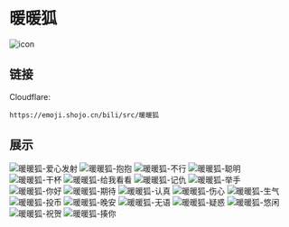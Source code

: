 # 暖暖狐
![icon](https://emoji.shojo.cn/bili/src/暖暖狐/icon.png)
## 链接
Cloudflare:
```
https://emoji.shojo.cn/bili/src/暖暖狐
```
## 展示
![暖暖狐-爱心发射](https://emoji.shojo.cn/bili/src/暖暖狐/暖暖狐-爱心发射.png)
![暖暖狐-抱抱](https://emoji.shojo.cn/bili/src/暖暖狐/暖暖狐-抱抱.png)
![暖暖狐-不行](https://emoji.shojo.cn/bili/src/暖暖狐/暖暖狐-不行.png)
![暖暖狐-聪明](https://emoji.shojo.cn/bili/src/暖暖狐/暖暖狐-聪明.png)
![暖暖狐-干杯](https://emoji.shojo.cn/bili/src/暖暖狐/暖暖狐-干杯.png)
![暖暖狐-给我看看](https://emoji.shojo.cn/bili/src/暖暖狐/暖暖狐-给我看看.png)
![暖暖狐-记仇](https://emoji.shojo.cn/bili/src/暖暖狐/暖暖狐-记仇.png)
![暖暖狐-举手](https://emoji.shojo.cn/bili/src/暖暖狐/暖暖狐-举手.png)
![暖暖狐-你好](https://emoji.shojo.cn/bili/src/暖暖狐/暖暖狐-你好.png)
![暖暖狐-期待](https://emoji.shojo.cn/bili/src/暖暖狐/暖暖狐-期待.png)
![暖暖狐-认真](https://emoji.shojo.cn/bili/src/暖暖狐/暖暖狐-认真.png)
![暖暖狐-伤心](https://emoji.shojo.cn/bili/src/暖暖狐/暖暖狐-伤心.png)
![暖暖狐-生气](https://emoji.shojo.cn/bili/src/暖暖狐/暖暖狐-生气.png)
![暖暖狐-投币](https://emoji.shojo.cn/bili/src/暖暖狐/暖暖狐-投币.png)
![暖暖狐-晚安](https://emoji.shojo.cn/bili/src/暖暖狐/暖暖狐-晚安.png)
![暖暖狐-无语](https://emoji.shojo.cn/bili/src/暖暖狐/暖暖狐-无语.png)
![暖暖狐-疑惑](https://emoji.shojo.cn/bili/src/暖暖狐/暖暖狐-疑惑.png)
![暖暖狐-悠闲](https://emoji.shojo.cn/bili/src/暖暖狐/暖暖狐-悠闲.png)
![暖暖狐-祝贺](https://emoji.shojo.cn/bili/src/暖暖狐/暖暖狐-祝贺.png)
![暖暖狐-揍你](https://emoji.shojo.cn/bili/src/暖暖狐/暖暖狐-揍你.png)
